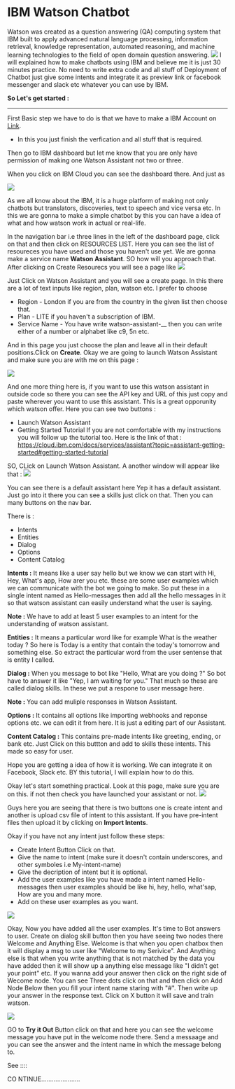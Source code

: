 # IBM Watson Chatbot

Watson was created as a question answering (QA) computing system that IBM built to apply advanced natural language processing, information retrieval, knowledge representation, automated reasoning, and machine learning technologies to the field of open domain question answering.
![](images/IBM.jpg)
I will explained how to make chatbots using IBM and believe me it is just 30 minutes practice. No need to write extra code and all stuff of Deployment of Chatbot just give some intents and integrate it as preview link or facebook messenger and slack etc whatever you can use by IBM.

**So Let's get started :**
_______________
First Basic step we have to do is that we have to make a IBM Account on [Link](https://cloud.ibm.com/).
* In this you just finish the verfication and all stuff that is required.

Then go to IBM dashboard but let me know that you are only have permission of making one Watson Assistant not two or three. 

When you click on IBM Cloud you can see the dashboard there. And just as 

![](images/Dashboard.PNG)

As we all know about the IBM, it is a huge platform of making not only chatbots but translators, discoveries, text to speech and vice versa etc.
In this we are gonna to make a simple chatbot by this you can have a idea of what and how watson work in actual or real-life.

In the navigation bar i.e three lines in the left of the dashboard page, click on that and then click on RESOURCES LIST. Here you can see the list of resoureces you have used and those you haven't use yet. We are gonna make a service name **Watson Assistant**. SO how will you approach that.
After clicking on Create Resourecs you will see a page like 
![](images/Catalog.PNG)

Just Click on Watson Assistant and you will see a create page. In this there are a lot of text inputs like region, plan, watson etc.
I prefer to choose 
* Region - London if you are from the country in the given list then choose that.
* Plan - LITE if you haven't a subscription of IBM.
* Service Name - You have write watson-assistant-__ then you can write either of a number or alphabet like c9, 5n etc.

And in this page you just choose the plan and leave all in their default positions.Click on **Create**. Okay we are going to launch Watson Assistant and make sure you are with me on this page :

![](images/Assistant-Launch.PNG)

And one more thing here is, if you want to use this watson assistant in outside code so there you can see the API key and URL of this just copy and paste wherever you want to use this assistant. This is a great opporunity which watson offer.
Here you can see two buttons :
* Launch Watson Assistant
* Getting Started Tutorial
If you are not comfortable with my instructions you will follow up the tutorial too. Here is the link of that : https://cloud.ibm.com/docs/services/assistant?topic=assistant-getting-started#getting-started-tutorial

SO, CLick on Launch Watson Assistant. A another window will appear like that :
![](images/Default-Assistant.PNG)

You can see there is a default assistant here Yep it has a default assistant. Just go into it there you can see a skills just click on that.
Then you can many buttons on the nav bar.

There is :
* Intents
* Entities
* Dialog
* Options
* Content Catalog

**Intents :** It means like a user say hello but we know we can start with Hi, Hey, What's app, How arer you etc. these are some user examples which we can communicate with the bot we going to make. So put these in a single intent named as Hello-messages then add all the hello messages in it so that watson assistant can easily understand what the user is saying. 

**Note :** We have to add at least 5 user examples to an intent for the understanding of watson assistant.

**Entities :** It means a particular word like for example What is the weather today ? So here is Today is a entity that contain the today's tomorrow and something else. So extract the particular word from the user sentense that is entity I called. 

**Dialog :** When you message to bot like "Hello, What are you doing ?" So bot have to answer it like "Yep, I am waiting for you." That much so these are called dialog skills. In these we put a respone to user message here.

**Note :** You can add muliple responses in Watson Assistant. 

**Options :** It contains all options like importing webhooks and reponse options etc. we can edit it from here. It is just a editing part of our Assistant.

**Content Catalog :** This contains pre-made intents like greeting, ending, or bank etc. 
Just Click on this buttton and add to skills these intents. This made so easy for user.

Hope you are getting a idea of how it is working. We can integrate it on Facebook, Slack etc.
BY this tutorial, I will explain how to do this.

Okay let's start something practical. 
Look at this page, make sure you are on this. if not then check you have launched your assistant or not.
![](images/skills-page.PNG)

Guys here you are seeing that there is two buttons one is create intent and another is upload csv file of intent to this assistant.
If you have pre-intent files then upload it by clicking on **Import Intents**.

Okay if you have not any intent just follow these steps:
* Create Intent Button Click on that.
* Give the name to intent (make sure it doesn't contain underscores, and other symboles i.e My-intent-name)
* Give the decription of intent but it is optional.
* Add the user examples like you have made a intent named Hello-messages then user examples should be like hi, hey, hello, what'sap, How are you and many more.
* Add on these user examples as you want.

![](images/Make-Intent.PNG)

Okay, Now you have added all the user examples. It's time to Bot answers to user. Create on dialog skill button then you have seeing two nodes there Welcome and Anything Else.
Welcome is that when you open chatbox then it will display a msg to user like "Welcome to my Serivice". And Anything else is that when you write anything that is not matched by the data you have added then it will show up a anything else message like "I didn't get your point" etc. 
If you wanna add your answer then click on the right side of Wecome node. You can see Three dots click on that and then click on Add Node Below then you fill your intent name staring with "#". Then write up your answer in the response text.
Click on X button it will save and train watson.

![](images/Dialog-Skill.PNG)

GO to **Try it Out** Button click on that and here you can see the welcome message you have put in the welcome node there.
Send a messaage and you can see the answer and the intent name in which the message belong to.

See ::::


CO NTINUE......................
